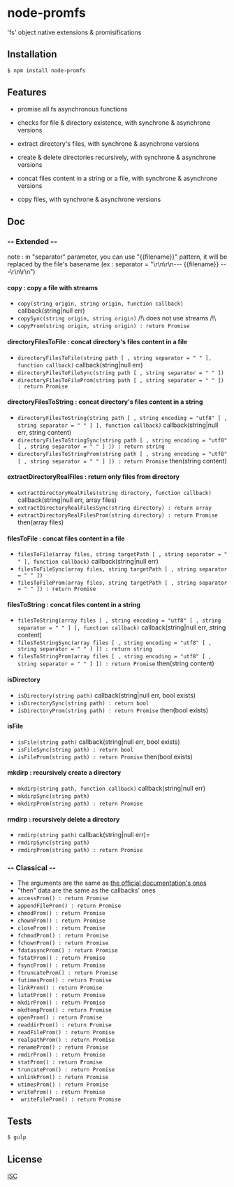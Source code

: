 # node-promfs
'fs' object native extensions & promisifications

## Installation

```bash
$ npm install node-promfs
```

## Features

  * promise all fs asynchronous functions

  * checks for file & directory existence, with synchrone & asynchrone versions
  * extract directory's files, with synchrone & asynchrone versions
  * create & delete directories recursively, with synchrone & asynchrone versions
  * concat files content in a string or a file, with synchrone & asynchrone versions
  * copy files, with synchrone & asynchrone versions

## Doc

### -- Extended --

note : in "separator" parameter, you can use "{{filename}}" pattern, it will be replaced by the file's basename
(ex : separator = "\r\n\r\n--- {{filename}} ---\r\n\r\n")

  #### copy : copy a file with streams
   * ``` copy(string origin, string origin, function callback) ``` callback(string|null err)
   * ``` copySync(string origin, string origin) ``` /!\ does not use streams /!\
   * ``` copyProm(string origin, string origin) : return Promise ```

  #### directoryFilesToFile : concat directory's files content in a file
   * ``` directoryFilesToFile(string path [ , string separator = " " ], function callback) ``` callback(string|null err)
   * ``` directoryFilesToFileSync(string path [ , string separator = " " ]) ```
   * ``` directoryFilesToFileProm(string path [ , string separator = " " ]) : return Promise ```

  #### directoryFilesToString : concat directory's files content in a string
   * ``` directoryFilesToString(string path [ , string encoding = "utf8" [ , string separator = " " ] ], function callback) ``` callback(string|null err, string content)
   * ``` directoryFilesToStringSync(string path [ , string encoding = "utf8" [ , string separator = " " ] ]) : return string ```
   * ``` directoryFilesToStringProm(string path [ , string encoding = "utf8" [ , string separator = " " ] ]) : return Promise ``` then(string content)

  #### extractDirectoryRealFiles : return only files from directory
   * ``` extractDirectoryRealFiles(string directory, function callback) ``` callback(string|null err, array files)
   * ``` extractDirectoryRealFilesSync(string directory) : return array ```
   * ``` extractDirectoryRealFilesProm(string directory) : return Promise ``` then(array files)

  #### filesToFile : concat files content in a file
   * ``` filesToFile(array files, string targetPath [ , string separator = " " ], function callback) ``` callback(string|null err)
   * ``` filesToFileSync(array files, string targetPath [ , string separator = " " ]) ```
   * ``` filesToFileProm(array files, string targetPath [ , string separator = " " ]) : return Promise ```

  #### filesToString : concat files content in a string
   * ``` filesToString(array files [ , string encoding = "utf8" [ , string separator = " " ] ], function callback) ``` callback(string|null err, string content)
   * ``` filesToStringSync(array files [ , string encoding = "utf8" [ , string separator = " " ] ]) : return string ```
   * ``` filesToStringProm(array files [ , string encoding = "utf8" [ , string separator = " " ] ]) : return Promise ``` then(string content)

  #### isDirectory
   * ``` isDirectory(string path) ``` callback(string|null err, bool exists)
   * ``` isDirectorySync(string path) : return bool ```
   * ``` isDirectoryProm(string path) : return Promise ``` then(bool exists)

  #### isFile
   * ``` isFile(string path) ``` callback(string|null err, bool exists)
   * ``` isFileSync(string path) : return bool ```
   * ``` isFileProm(string path) : return Promise ``` then(bool exists)

  #### mkdirp : recursively create a directory
   * ``` mkdirp(string path, function callback) ``` callback(string|null err)
   * ``` mkdirpSync(string path) ```
   * ``` mkdirpProm(string path) : return Promise ```

  #### rmdirp : recursively delete a directory
   * ``` rmdirp(string path) ``` callback(string|null err)=
   * ``` rmdirpSync(string path) ```
   * ``` rmdirpProm(string path) : return Promise ```

### -- Classical --

  * The arguments are the same as [the official documentation's ones](https://nodejs.org/api/fs.html)
  * "then" data are the same as the callbacks' ones
  * ``` accessProm() : return Promise ```
  * ``` appendFileProm() : return Promise ```
  * ``` chmodProm() : return Promise ```
  * ``` chownProm() : return Promise ```
  * ``` closeProm() : return Promise ```
  * ``` fchmodProm() : return Promise ```
  * ``` fchownProm() : return Promise ```
  * ``` fdatasyncProm() : return Promise ```
  * ``` fstatProm() : return Promise ```
  * ``` fsyncProm() : return Promise ```
  * ``` ftruncateProm() : return Promise ```
  * ``` futimesProm() : return Promise ```
  * ``` linkProm() : return Promise ```
  * ``` lstatProm() : return Promise ```
  * ``` mkdirProm() : return Promise ```
  * ``` mkdtempProm() : return Promise ```
  * ``` openProm() : return Promise ```
  * ``` readdirProm() : return Promise ```
  * ``` readFileProm() : return Promise ```
  * ``` realpathProm() : return Promise ```
  * ``` renameProm() : return Promise ```
  * ``` rmdirProm() : return Promise ```
  * ``` statProm() : return Promise ```
  * ``` truncateProm() : return Promise ```
  * ``` unlinkProm() : return Promise ```
  * ``` utimesProm() : return Promise ```
  * ``` writeProm() : return Promise ```
  * ``` writeFileProm() : return Promise```

## Tests

```bash
$ gulp
```

## License

  [ISC](LICENSE)
